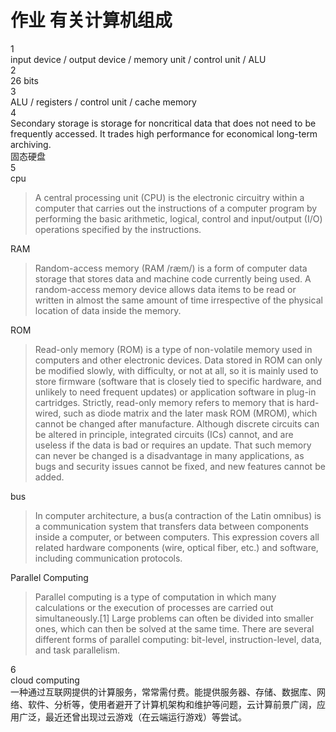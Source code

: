 # 作业 有关计算机组成
1  
input device / output device / memory unit / control unit / ALU  
2  
26 bits  
3  
ALU / registers / control unit / cache memory  
4  
Secondary storage is storage for noncritical data that does not need to be frequently accessed. It trades high performance for economical long-term archiving.  
固态硬盘  
5  
cpu  
>A central processing unit (CPU) is the electronic circuitry within a computer that carries out the instructions of a computer program by performing the basic arithmetic, logical, control and input/output (I/O) operations specified by the instructions. 

RAM  
>Random-access memory (RAM /ræm/) is a form of computer data storage that stores data and machine code currently being used. A random-access memory device allows data items to be read or written in almost the same amount of time irrespective of the physical location of data inside the memory.

ROM  
>Read-only memory (ROM) is a type of non-volatile memory used in computers and other electronic devices. Data stored in ROM can only be modified slowly, with difficulty, or not at all, so it is mainly used to store firmware (software that is closely tied to specific hardware, and unlikely to need frequent updates) or application software in plug-in cartridges.
Strictly, read-only memory refers to memory that is hard-wired, such as diode matrix and the later mask ROM (MROM), which cannot be changed after manufacture. Although discrete circuits can be altered in principle, integrated circuits (ICs) cannot, and are useless if the data is bad or requires an update. That such memory can never be changed is a disadvantage in many applications, as bugs and security issues cannot be fixed, and new features cannot be added.

bus  
>In computer architecture, a bus(a contraction of the Latin omnibus) is a communication system that transfers data between components inside a computer, or between computers. This expression covers all related hardware components (wire, optical fiber, etc.) and software, including communication protocols.

Parallel Computing  
>Parallel computing is a type of computation in which many calculations or the execution of processes are carried out simultaneously.[1] Large problems can often be divided into smaller ones, which can then be solved at the same time. There are several different forms of parallel computing: bit-level, instruction-level, data, and task parallelism.

6  
cloud computing  
一种通过互联网提供的计算服务，常常需付费。能提供服务器、存储、数据库、网络、软件、分析等，使用者避开了计算机架构和维护等问题，云计算前景广阔，应用广泛，最近还曾出现过云游戏（在云端运行游戏）等尝试。  
